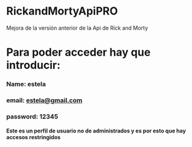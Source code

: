 # RickandMortyApiPRO
Mejora de la versión anterior de la Api de Rick and Morty
# Para poder acceder hay que introducir:

### Name: estela
### email: estela@gmail.com
### password: 12345

#### Este es un perfil de usuario no de administrados y es por esto que hay accesos restringidos
